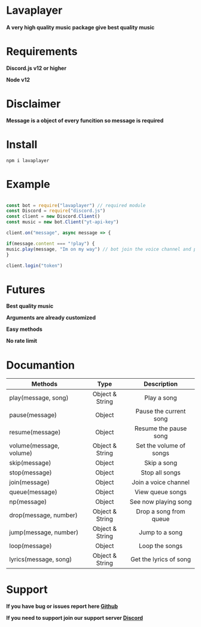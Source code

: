 # Lavaplayer

#### A very high quality music package give best quality music

# Requirements

**Discord.js v12 or higher**

**Node v12**

# Disclaimer 

**Message is a object of every funcition so message is required**

# Install

`npm i lavaplayer`

# Example

```js

const bot = require("lavaplayer") // required module
const Discord = require("discord.js")
const client = new Discord.Client()
const music = new bot.Client("yt-api-key")

client.on("message", async message => {

if(message.content === "!play") {
music.play(message, "Im on my way") // bot join the voice channel and play song 
}

client.login("token")
```

# Futures

**Best quality music**

**Arguments are already customized**

**Easy methods**

**No rate limit**

# Documantion

| Methods       | Type           | Description |
| ------------- |:-------------:|:--------------:|
| play(message, song)     | Object & String | Play a song |
| pause(message)      | Object | Pause the current song |
| resume(message) | Object | Resume the pause song |
| volume(message, volume) | Object & String | Set the volume of songs |
| skip(message) | Object | Skip a song |
| stop(message) | Object | Stop all songs |
| join(message) | Object | Join a voice channel |
| queue(message) | Object | View queue songs|
| np(message) | Object| See now playing song |
| drop(message, number) | Object & String | Drop a song from queue |
| jump(message, number) | Object & String | Jump to a song |
| loop(message) | Object | Loop the songs |
| lyrics(message, song) | Object & String| Get the lyrics of song |

# Support

**If you have bug or issues report here [Github](https://github.com/RPGTheGreat/lavaplayer)**

**If you need to support join our support server [Discord](https://discord.gg/yqAGXbz)**
